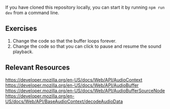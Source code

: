 If you have cloned this repository locally, you can start it by running `npm run dev` from a command line.

## Exercises

1. Change the code so that the buffer loops forever.
2. Change the code so that you can click to pause and resume the sound playback.

## Relevant Resources

https://developer.mozilla.org/en-US/docs/Web/API/AudioContext
https://developer.mozilla.org/en-US/docs/Web/API/AudioBuffer
https://developer.mozilla.org/en-US/docs/Web/API/AudioBufferSourceNode
https://developer.mozilla.org/en-US/docs/Web/API/BaseAudioContext/decodeAudioData
